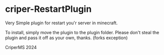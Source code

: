 # criper-RestartPlugin
Very Simple plugin for restart you'r server in minecraft.

To install, simply move the plugin to the plugin folder.
Please don't steal the plugin and pass it off as your own, thanks. (forks exception)

CriperMS 2024
